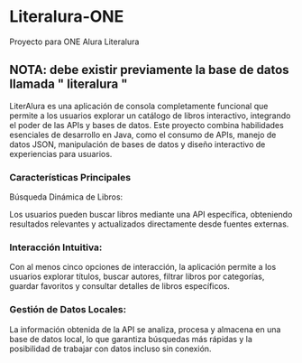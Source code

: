 # Literalura-ONE
Proyecto para ONE Alura Literalura

## NOTA: debe existir previamente la base de datos llamada " literalura "


LiterAlura es una aplicación de consola completamente funcional que permite a los usuarios explorar un catálogo de libros interactivo, integrando el poder de las APIs y bases de datos. Este proyecto combina habilidades esenciales de desarrollo en Java, como el consumo de APIs, manejo de datos JSON, manipulación de bases de datos y diseño interactivo de experiencias para usuarios.

### Características Principales

Búsqueda Dinámica de Libros:

Los usuarios pueden buscar libros mediante una API específica, obteniendo resultados relevantes y actualizados directamente desde fuentes externas.

### Interacción Intuitiva: 

Con al menos cinco opciones de interacción, la aplicación permite a los usuarios explorar títulos, buscar autores, filtrar libros por categorías, guardar favoritos y consultar detalles de libros específicos.

### Gestión de Datos Locales: 

La información obtenida de la API se analiza, procesa y almacena en una base de datos local, lo que garantiza búsquedas más rápidas y la posibilidad de trabajar con datos incluso sin conexión.
